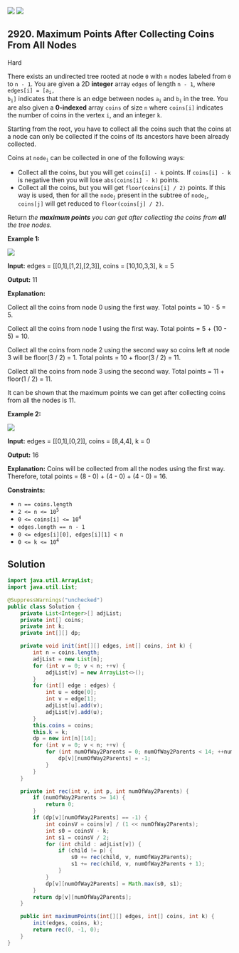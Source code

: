 [![](https://img.shields.io/github/stars/javadev/LeetCode-in-Java?label=Stars&style=flat-square)](https://github.com/javadev/LeetCode-in-Java)
[![](https://img.shields.io/github/forks/javadev/LeetCode-in-Java?label=Fork%20me%20on%20GitHub%20&style=flat-square)](https://github.com/javadev/LeetCode-in-Java/fork)

## 2920\. Maximum Points After Collecting Coins From All Nodes

Hard

There exists an undirected tree rooted at node `0` with `n` nodes labeled from `0` to `n - 1`. You are given a 2D **integer** array `edges` of length `n - 1`, where <code>edges[i] = [a<sub>i</sub>, b<sub>i</sub>]</code> indicates that there is an edge between nodes <code>a<sub>i</sub></code> and <code>b<sub>i</sub></code> in the tree. You are also given a **0-indexed** array `coins` of size `n` where `coins[i]` indicates the number of coins in the vertex `i`, and an integer `k`.

Starting from the root, you have to collect all the coins such that the coins at a node can only be collected if the coins of its ancestors have been already collected.

Coins at <code>node<sub>i</sub></code> can be collected in one of the following ways:

*   Collect all the coins, but you will get `coins[i] - k` points. If `coins[i] - k` is negative then you will lose `abs(coins[i] - k)` points.
*   Collect all the coins, but you will get `floor(coins[i] / 2)` points. If this way is used, then for all the <code>node<sub>j</sub></code> present in the subtree of <code>node<sub>i</sub></code>, `coins[j]` will get reduced to `floor(coins[j] / 2)`.

Return _the **maximum points** you can get after collecting the coins from **all** the tree nodes._

**Example 1:**

![](https://assets.leetcode.com/uploads/2023/09/18/ex1-copy.png)

**Input:** edges = \[\[0,1],[1,2],[2,3]], coins = [10,10,3,3], k = 5

**Output:** 11

**Explanation:**

Collect all the coins from node 0 using the first way. Total points = 10 - 5 = 5.

Collect all the coins from node 1 using the first way. Total points = 5 + (10 - 5) = 10.

Collect all the coins from node 2 using the second way so coins left at node 3 will be floor(3 / 2) = 1. Total points = 10 + floor(3 / 2) = 11. 

Collect all the coins from node 3 using the second way. Total points = 11 + floor(1 / 2) = 11.

It can be shown that the maximum points we can get after collecting coins from all the nodes is 11.

**Example 2:**

**![](https://assets.leetcode.com/uploads/2023/09/18/ex2.png)**

**Input:** edges = \[\[0,1],[0,2]], coins = [8,4,4], k = 0

**Output:** 16

**Explanation:** Coins will be collected from all the nodes using the first way. Therefore, total points = (8 - 0) + (4 - 0) + (4 - 0) = 16.

**Constraints:**

*   `n == coins.length`
*   <code>2 <= n <= 10<sup>5</sup></code>
*   <code>0 <= coins[i] <= 10<sup>4</sup></code>
*   `edges.length == n - 1`
*   `0 <= edges[i][0], edges[i][1] < n`
*   <code>0 <= k <= 10<sup>4</sup></code>

## Solution

```java
import java.util.ArrayList;
import java.util.List;

@SuppressWarnings("unchecked")
public class Solution {
    private List<Integer>[] adjList;
    private int[] coins;
    private int k;
    private int[][] dp;

    private void init(int[][] edges, int[] coins, int k) {
        int n = coins.length;
        adjList = new List[n];
        for (int v = 0; v < n; ++v) {
            adjList[v] = new ArrayList<>();
        }
        for (int[] edge : edges) {
            int u = edge[0];
            int v = edge[1];
            adjList[u].add(v);
            adjList[v].add(u);
        }
        this.coins = coins;
        this.k = k;
        dp = new int[n][14];
        for (int v = 0; v < n; ++v) {
            for (int numOfWay2Parents = 0; numOfWay2Parents < 14; ++numOfWay2Parents) {
                dp[v][numOfWay2Parents] = -1;
            }
        }
    }

    private int rec(int v, int p, int numOfWay2Parents) {
        if (numOfWay2Parents >= 14) {
            return 0;
        }
        if (dp[v][numOfWay2Parents] == -1) {
            int coinsV = coins[v] / (1 << numOfWay2Parents);
            int s0 = coinsV - k;
            int s1 = coinsV / 2;
            for (int child : adjList[v]) {
                if (child != p) {
                    s0 += rec(child, v, numOfWay2Parents);
                    s1 += rec(child, v, numOfWay2Parents + 1);
                }
            }
            dp[v][numOfWay2Parents] = Math.max(s0, s1);
        }
        return dp[v][numOfWay2Parents];
    }

    public int maximumPoints(int[][] edges, int[] coins, int k) {
        init(edges, coins, k);
        return rec(0, -1, 0);
    }
}
```